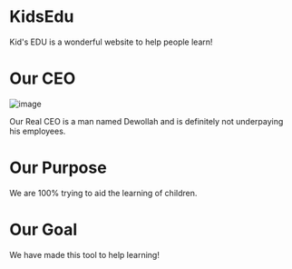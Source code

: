 # KidsEdu
Kid's EDU is a wonderful website to help people learn!
# Our CEO
![image](https://user-images.githubusercontent.com/124842334/234975050-88fb5758-16e0-4303-874a-acc0df57b6c9.png)

Our Real CEO is a man named Dewollah and is definitely not underpaying his employees.
# Our Purpose
We are 100% trying to aid the learning of children.

# Our Goal
We have made this tool to help learning!
